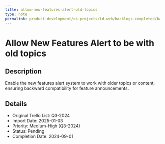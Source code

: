 ```yaml
---
title: allow-new-features-alert-old-topics
type: note
permalink: product-development/os-projects/td-web/backlogs-completed/backlog-specs/allow-new-features-alert-old-topics
---
```


# Allow New Features Alert to be with old topics

## Description
Enable the new features alert system to work with older topics or content, ensuring backward compatibility for feature announcements.

## Details
- Original Trello List: Q3-2024
- Import Date: 2025-01-03
- Priority: Medium-High (Q3-2024)
- Status: Pending
- Completion Date: 2024-09-01